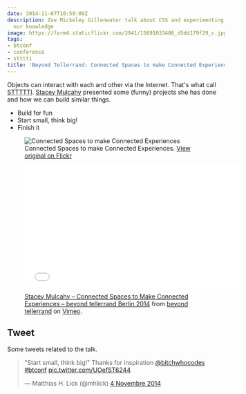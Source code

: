 ```yaml
---
date: 2014-11-07T10:59:09Z
description: Zoe Mickeley Gillenwater talk about CSS and experimenting things to improve
  our knowledge
image: https://farm4.staticflickr.com/3941/15691033406_d5dd179f29_c.jpg
tags:
- btconf
- conference
- stttti
title: 'Beyond Tellerrand: Connected Spaces to make Connected Experiences'
---
```


Objects can interact with each and other via the Internet. That's what call <abbr title="Stuff That Talks To The Interwebs">STTTTTI</abbr>. [Stacey Mulcahy](http://twitter.com/bitchwhocodes) presented some (funny) projects she has done and how we can build similar things.

  - Build for fun
  - Start small, think big!
  - Finish it

<figure>
  <img src="https://farm6.staticflickr.com/5601/15092138614_01dcc854ec_c.jpg" alt="Connected Spaces to make Connected Experiences">
  <figcaption>
    Connected Spaces to make Connected Experiences. <a href="https://www.flickr.com/photos/alienlebarge/15092138614">View original on Flickr</a>
  </figcaption>
</figure>

<figure>
  <iframe src="//player.vimeo.com/video/112630090?color=9c191e" width="500" height="281" frameborder="0" webkitallowfullscreen mozallowfullscreen allowfullscreen></iframe>
  <figcaption>
    <p><a href="http://vimeo.com/112630090">Stacey Mulcahy – Connected Spaces to Make Connected Experiences – beyond tellerrand Berlin 2014</a> from <a href="http://vimeo.com/beyondtellerrand">beyond tellerrand</a> on <a href="https://vimeo.com">Vimeo</a>.</p>
  </figcaption>
</figure>

## Tweet

Some tweets related to the talk.

<blockquote class="twitter-tweet" lang="fr"><p>&quot;Start small, think big!&quot; Thanks for inspiration <a href="https://twitter.com/bitchwhocodes">@bitchwhocodes</a> <a href="https://twitter.com/hashtag/btconf?src=hash">#btconf</a> <a href="http://t.co/UOefST6244">pic.twitter.com/UOefST6244</a></p>&mdash; Matthias H. Lick (@mhlick) <a href="https://twitter.com/mhlick/status/529647998591311872">4 Novembre 2014</a></blockquote> <script async src="//platform.twitter.com/widgets.js" charset="utf-8"></script>
